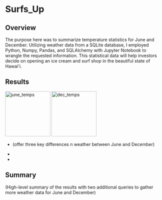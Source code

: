 # Surfs_Up

## Overview

The purpose here was to summarize temperature statistics for June and December. Utilizing weather data from a SQLite database, I employed Python, Numpy, Pandas, and SQLAlchemy with Jupyter Notebook to wrangle the requested information. This statistical data will help investors decide on opening an ice cream and surf shop in the beautiful state of Hawai'i.

## Results

<img width="144" alt="june_temps" src="https://user-images.githubusercontent.com/95881678/155639302-7d84458d-9b3a-4408-b89d-819c9d1116ab.png"> <img width="144" alt="dec_temps" src="https://user-images.githubusercontent.com/95881678/155639316-adefa575-2719-4e08-affe-609aafc4128e.png">



* (offer three key differences n weather between June and December)

*

*

## Summary 

(High-level summary of the results with two additional queries to gather more weather data for June and December)
